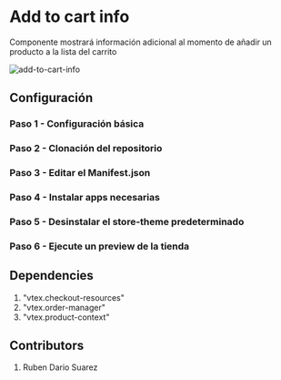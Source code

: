 # Add to cart info

Componente mostrará información adicional al momento de añadir un producto a la lista del carrito

![add-to-cart-info](https://user-images.githubusercontent.com/84733911/193507312-5b8f6ba1-21fe-404d-9ecc-58aecae7d344.png)

## Configuración
### Paso 1 - Configuración básica

### Paso 2 - Clonación del repositorio

### Paso 3 - Editar el Manifest.json

### Paso 4 - Instalar apps necesarias

### Paso 5 - Desinstalar el store-theme predeterminado

### Paso 6 - Ejecute un preview de la tienda


## Dependencies
1. "vtex.checkout-resources"
2. "vtex.order-manager"
3. "vtex.product-context"

## Contributors
1. Ruben Dario Suarez   
